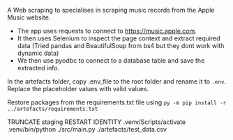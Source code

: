 A Web scraping to specialises in scraping music records from the Apple Music website.
* The app uses requests to connect to https://music.apple.com.
* It then uses Selenium to inspect the page context and extract required data (Tried pandas and BeautifulSoup from bs4 but they dont work with dynamic data)
* We then use pyodbc to connect to a database table and save the extracted info.

In the artefacts folder, copy .env_file to the root folder and rename  it to `.env`. Replace the placeholder values with valid values.

Restore packages from the requirements.txt file using `py -m pip install -r ../artefacts/requirements.txt`

TRUNCATE staging RESTART IDENTITY
.venv/Scripts/activate
.venv/bin/python ./src/main.py ./artefacts/test_data.csv
